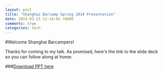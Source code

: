 ```yaml
---
layout: post
title: "Shanghai Barcamp Spring 2014 Presentation"
date: 2014-03-23 11:14:03 +0800
comments: true
categories: tech
---
```

#Welcome Shanghai Barcampers!

Thanks for coming to my talk. As promised, here's the link to the slide deck so you can follow along at home:

###[Download PPT here](http://www.nsolnick.com/content/barcampspring2014.pptx)


 